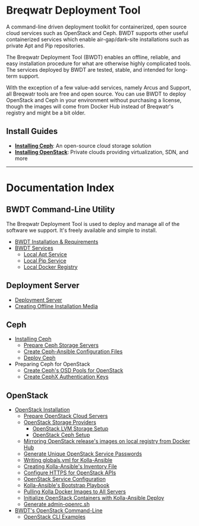 # Breqwatr Deployment Tool

A command-line driven deployment toolkit for containerized, open source cloud
services such as OpenStack and Ceph. BWDT supports other useful containerized
services which enable air-gap/dark-site installations such as private Apt and
Pip repositories.

The Breqwatr Deployment Tool (BWDT) enables an offline, reliable, and easy
installation procedure for what are otherwise highly complicated tools. The
services deployed by BWDT are tested, stable, and intended for long-term
support.

With the exception of a few value-add services, namely Arcus and Support, all
Breqwatr tools are free and open source. You can use BWDT to deploy OpenStack
and Ceph in your environment without purchasing a license, though the images
will come from Docker Hub instead of Breqwatr's registry and might be a bit
older.



## Install Guides

- [**Installing Ceph**](/ceph-install.html):
  An open-source cloud storage solution
- [**Installing OpenStack**](/openstack-install.html):
  Private clouds providing virtualization, SDN, and more


---


# Documentation Index

## BWDT Command-Line Utility

The Breqwatr Deployment Tool is used to deploy and manage all of the software
we support. It's freely available and simple to install.

- [BWDT Installation & Requirements](/installing-bwdt.html)
- [BWDT Services](/bwdt-services.html)
    - [Local Apt Service](/apt.html)
    - [Local Pip Service](/pip.html)
    - [Local Docker Registry](/registry.html)

## Deployment Server

- [Deployment Server](/deployment-server.html)
- [Creating Offline Installation Media](/offline-media.html)

## Ceph

- [Installing Ceph](ceph-install.html)
  - [Prepare Ceph Storage Servers](/ceph-server-setup.html)
  - [Create Ceph-Ansible Configuration Files](/ceph-ansible-configs.html)
  - [Deploy Ceph](ceph-deploy.html)
- Preparing Ceph for OpenStack
    - [Create Ceph's OSD Pools for OpenStack](/ceph-pools.html)
    - [Create CephX Authentication Keys](/ceph-cephx-keys.html)

## OpenStack

- [OpenStack Installation](/openstack-install.html)
    - [Prepare OpenStack Cloud Servers](/openstack-server-setup.html)
    - [OpenStack Storage Providers](/openstack-storage-providers.html)
        - [OpenStack LVM Storage Setup](/openstack-lvm.html)
        - [OpenStack Ceph Setup](/openstack-ceph.html)
    - [Mirroring OpenStack release's images on local registry from Docker Hub](/openstack-registry-mirror.html)
    - [Generate Unique OpenStack Service Passwords](/openstack-kolla-passwords.html)
    - [Writing globals.yml for Kolla-Ansible](/openstack-kolla-globals.html)
    - [Creating Kolla-Ansible's Inventory File](/openstack-kolla-inventory.html)
    - [Configure HTTPS for OpenStack APIs](/openstack-kolla-certificates.html)
    - [OpenStack Service Configuration](/openstack-kolla-config.html)
    - [Kolla-Ansible's Bootstrap Playbook](/openstack-kolla-bootstrap.html)
    - [Pulling Kolla Docker Images to All Servers](/openstack-kolla-pull.html)
    - [Initialize OpenStack Containers with Kolla-Ansible Deploy](openstack-kolla-deploy.html)
    - [Generate admin-openrc.sh](/openstack-kolla-admin-openrc.html)
- [BWDT's OpenStack Command-Line](/openstack-cli.html)
    - [OpenStack CLI Examples](/openstack-cli-examples.html)


